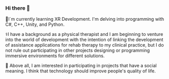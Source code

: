 ### Hi there 👋

<!--
**daespinozag/daespinozag** is a ✨ _special_ ✨ repository because its `README.md` (this file) appears on your GitHub profile.

Here are some ideas to get you started:

- 🔭 I’m currently working on ...
- 🌱 I’m currently learning ...
- 👯 I’m looking to collaborate on ...
- 🤔 I’m looking for help with ...
- 💬 Ask me about ...
- 📫 How to reach me: ...
- 😄 Pronouns: ...
- ⚡ Fun fact: ...
-->

🌱I´m currently learning XR Development. I'm delving into programming with C#, C++, Unity, and Python.

⚕️I have a background as a physical therapist and I am beginning to venture into the world of development with the intention of linking the development of assistance applications for rehab therapy to my clinical practice, but I do not rule out participating in other projects designing or programming immersive environments for different solutions. 

👥 Above all, I am interested in participating in projects that have a social meaning. I think that technology should improve people's quality of life.
